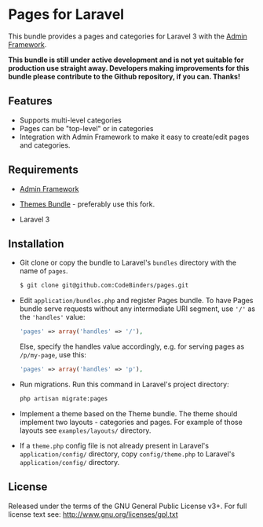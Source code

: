 Pages for Laravel
=================

This bundle provides a pages and categories for Laravel 3 with the
[Admin Framework](https://github.com/CodeBinders/admin-framework).


**This  bundle  is still  under  active  development  and is  not  yet
  suitable  for  production  use   straight  away.  Developers  making
  improvements  for  this  bundle  please  contribute  to  the  Github
  repository, if you can. Thanks!**

Features
--------

- Supports multi-level categories
- Pages can be "top-level" or in categories
- Integration with Admin Framework to make it easy to create/edit
  pages and categories.

Requirements
------------

- [Admin Framework](https://github.com/CodeBinders/admin-framework)

- [Themes Bundle](https://github.com/kaustavdm/Laravel_Theme_Bundle) -
preferably use this fork.

- Laravel 3

Installation
------------

- Git clone or copy the bundle to Laravel's `bundles` directory with
  the name of `pages`.

    ```sh
    $ git clone git@github.com:CodeBinders/pages.git
    ```

- Edit `application/bundles.php` and register Pages bundle. To have
  Pages bundle serve requests without any intermediate URI segment, use
  `'/'` as the `'handles'` value:

    ```php
    'pages' => array('handles' => '/'),
    ```

  Else, specify the handles value accordingly, e.g. for serving pages
  as `/p/my-page`, use this:

    ```php
    'pages' => array('handles' => 'p'),
    ```

- Run migrations. Run this command in Laravel's project directory:

    ```sh
    php artisan migrate:pages
    ```

- Implement a theme based on the Theme bundle. The theme should
  implement two layouts - categories and pages. For example of those
  layouts see `examples/layouts/` directory.

- If a `theme.php` config file is not already present in Laravel's
  `application/config/` directory, copy `config/theme.php` to
  Laravel's `application/config/` directory.

License
-------

Released under the terms of the GNU General Public License v3+. For
full license text see: http://www.gnu.org/licenses/gpl.txt
